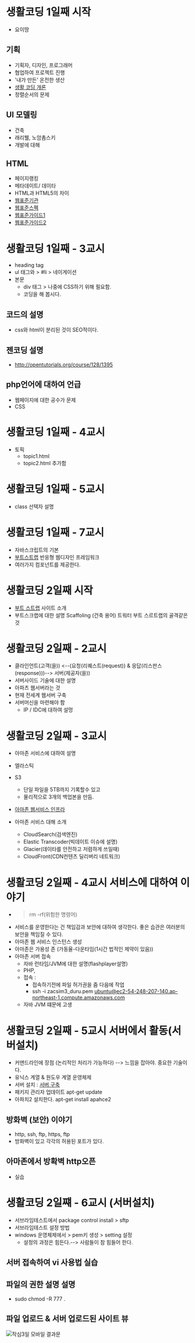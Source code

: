 # 생활코딩 1일째 시작
- 요이땅

## 기획
- 기획자, 디자인, 프로그래머
- 협업하여 프로젝트 진행
- '내가 만든' 온전한 생산
- [생활 코딩 개론](http://egoing.net/1311)
- 정렬순서의 문제

## UI 모델링
- 건축
- 래리웰, 노암촘스키
- 개발에 대해

## HTML
- 페이지랭킹
- 메타데이트/ 데이타
- HTML과 HTML5의 차이
- [웹표준기관](http://www.w3c.org)
- [웹표준스펙](http://www.w3.org/TR)
- [웹표준가이드1](http://open-stand.org/)
- [웹표준가이드2](http://docs.webplatform.org/wiki/Main_Page)

# 생활코딩 1일째 - 3교시
- heading tag
- ul 태그와 > #li >  네이게이션
- 본문
	- div 태그 > 나중에 CSS하기 위해 필요함.
	- 코딩을 해 봅시다.

## 코드의 설명
- css와 html이 분리된 것이 SEO적이다.

## 젠코딩 설명
- http://opentutorials.org/course/128/1395

## php언어에 대하여 언급
- 웹페이지에 대한 공수가 문제
- CSS


# 생활코딩 1일째 - 4교시
- 토픽 
  - topic1.html
  - topic2.html 추가함


# 생활코딩 1일째 - 5교시
 - class 선택자 설명


# 생활코딩 1일째 - 7교시
 - 자바스크립트의 기본
 - [부트스트랩](http://twitter.github.com/bootstrap/) 반응형 웹디자인 프레임워크
 - 여러가지 컴포넌트를 제공한다.
    


# 생활코딩 2일째 시작
- [부트 스트랩](http://github.com) 사이트 소개
- 부트스크랩에 대한 설명 Scaffoling (건축 용어) 트워터 부트 스르트랩의 골격같은 것

# 생활코딩 2일째 - 2교시
- 클라인언트(고객(을)) <--(요청(리퀘스트(request)) & 응답(리스판스(response)))--> 서버(제공자(을))
- 서버사이드 기술에 대한 설명
- 아파츠 웹서버라는 것
- 현재 전세계 웹서버 구축
- 서버머신을 마련해야 함
	- IP / IDC에 대하여 설멍

# 생활코딩 2일째 - 3교시
- 아마존 서비스에 대하여 설명
- 엘라스틱
- S3
	- 단일 파일을 5TB까지 기록할수 있고
	- 물리적으로 3개의 백업본을 만듬.

- [아마존 웹서비스 인프라](http://aws.amazon.com)
- 아마존 서비스 대해 소개
    - CloudSearch(검색엔진)
    - Elastic Transcoder(빅데이트 이슈에 설명)
    - Glacier(데이타를 안전하고 저렴하게 쓰일때)
    - CloudFront(CDN컨텐츠 딜리버리 네트워크)

# 생활코딩 2일째 - 4교시 서비스에 대하여 이야기
- > rm -rf(위험한 명령어)
- 서비스를 운영한다는 건 책임감과 보안에 대하여 생각한다. 좋은 습관은 여러분의 보안을 책임질 수 있다.
- 아마존 웹 서비스 인스턴스 생성
- 아마존은 가용성 존 (가동율-다운타임(1시간 법적인 제약이 있음))
- 아마존 서버 접속
	- 자바 런타임/JVM에 대한 설명(flashplayer설명) 
	- PHP, 
	 - 접속 :
	 	- 접속하기전에 파일 허가권을 줌 다음에 작업
	 	- ssh -i zacsim3_duru.pem ubuntu@ec2-54-248-207-140.ap-northeast-1.compute.amazonaws.com
     - 자바 JVM 떄문에 고생

# 생활코딩 2일째 - 5교시 서버에서 활동(서버설치)
- 커맨드라인에 장점 (논리적인 처리가 가능하다) --> 느낌을 잡아야. 중요한 기술이다.
- 유닉스 계열 & 원도우 계열 운영체제
- 서버 설치 : [서버 구축](http://opentutorials.org/course/488/2602)
- 패키지 관리자 업데이트 apt-get update
- 아파치2 설치한다. apt-get install apahce2

## 방화벽 (보안) 이야기
- http, ssh, ftp, https, ftp
- 방화벽이 있고 각각의 허용된 포트가 있다. 

## 아마존에서 방확벽 http오픈
- 실습


# 생활코딩 2일쨰 - 6교시 (서버설치)
- 서브라임테스트에서 package control install > sftp
- 서브라임테스트 설정 방법
- windows 운영체제에서 > pem키 생성 > setting 설정
	- 설정의 과정은 힘든다.--> 사람들이 참 힘들어 한다.

## 서버 접속하여 vi 사용법 실습

## 파일의 권한 설명 설명
- sudo chmod -R 777 .

## 파일 업로드 & 서버 업로드된 사이트 뷰
![작심3일 모바일 결과문](complete_mobile.PNG "공동공부")








